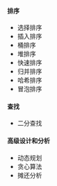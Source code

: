 #### 排序

- 选择排序
- 插入排序
- 桶排序
- 堆排序
- 快速排序
- 归并排序
- 哈希排序
- 冒泡排序

#### 查找

- 二分查找

#### 高级设计和分析

- 动态规划
- 贪心算法
- 摊还分析